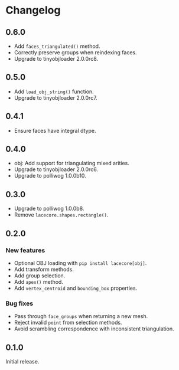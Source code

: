 # Changelog

## 0.6.0

- Add `faces_triangulated()` method.
- Correctly preserve groups when reindexing faces.
- Upgrade to tinyobjloader 2.0.0rc8.

## 0.5.0

- Add `load_obj_string()` function.
- Upgrade to tinyobjloader 2.0.0rc7.

## 0.4.1

- Ensure faces have integral dtype.

## 0.4.0

- obj: Add support for triangulating mixed arities.
- Upgrade to tinyobjloader 2.0.0rc6.
- Upgrade to polliwog 1.0.0b10.

## 0.3.0

- Upgrade to polliwog 1.0.0b8.
- Remove `lacecore.shapes.rectangle()`.

## 0.2.0

### New features

- Optional OBJ loading with `pip install lacecore[obj]`.
- Add transform methods.
- Add group selection.
- Add `apex()` method.
- Add `vertex_centroid` and `bounding_box` properties.

### Bug fixes

- Pass through `face_groups` when returning a new mesh.
- Reject invalid `point` from selection methods.
- Avoid scrambling correspondence with inconsistent triangulation.


## 0.1.0

Initial release.
